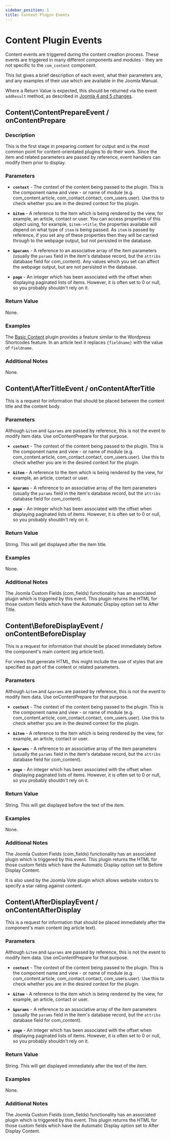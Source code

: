 ```yaml
---
sidebar_position: 1
title: Content Plugin Events
---
```


Content Plugin Events
=====================

Content events are triggered during the content creation process. These events are triggered in many different components and modules - they are not specific to the `com_content` component. 

This list gives a brief description of each event, what their parameters are, and any examples of their use which are available in the Joomla Manual.

Where a Return Value is expected, this should be returned via the event `addResult` method, as described in [Joomla 4 and 5 changes](../joomla-4-and-5-changes.md).

## Content\ContentPrepareEvent / onContentPrepare

### Description

This is the first stage in preparing content for output and is the most common point for content-orientated plugins to do their work. 
Since the item and related parameters are passed by reference, event handlers can modify them prior to display. 

### Parameters

- **`context`** - The context of the content being passed to the plugin. This is the component name and view - or name of module (e.g. com_content.article, com_contact.contact, com_users.user). Use this to check whether you are in the desired context for the plugin.

- **`&item`** - A reference to the item which is being rendered by the view, for example, an article, contact or user. 
You can access properties of this object using, for example, `$item->title`; the properties available will depend on what type of `item` is being passed.
As `item` is passed by reference, if you set any of these properties then they will be carried through to the webpage output, but not persisted in the database.

- **`&params`** - A reference to an associative array of the item parameters (usually the `params` field in the item's database record, but the `attribs` database field for com_content). Any values which you set can affect the webpage output, but are not persisted in the database.

- **`page`** - An integer which has been associated with the offset when displaying paginated lists of items. 
However, it is often set to 0 or null, so you probably shouldn't rely on it.

### Return Value

None.

### Examples

The [Basic Content](../basic-content-plugin.md) plugin provides a feature similar to the Wordpress Shortcodes feature. 
In an article text it replaces `{fieldname}` with the value of `fieldname`.

### Additional Notes

None.

## Content\AfterTitleEvent / onContentAfterTitle

This is a request for information that should be placed between the content title and the content body. 

### Parameters

Although `&item` and `&params` are passed by reference, this is not the event to modify item data. Use onContentPrepare for that purpose. 

- **`context`** - The context of the content being passed to the plugin. This is the component name and view - or name of module (e.g. com_content.article, com_contact.contact, com_users.user). Use this to check whether you are in the desired context for the plugin.

- **`&item`** - A reference to the item which is being rendered by the view, for example, an article, contact or user. 

- **`&params`** - A reference to an associative array of the item parameters (usually the `params` field in the item's database record, but the `attribs` database field for com_content). 

- **`page`** - An integer which has been associated with the offset when displaying paginated lists of items. 
However, it is often set to 0 or null, so you probably shouldn't rely on it.

### Return Value

String. This will get displayed after the item title.

### Examples

None.

### Additional Notes

The Joomla Custom Fields (com_fields) functionality has an associated plugin which is triggered by this event. 
This plugin returns the HTML for those custom fields which have the Automatic Display option set to After Title.

## Content\BeforeDisplayEvent / onContentBeforeDisplay

This is a request for information that should be placed immediately before the component's main content (eg article text). 

For views that generate HTML, this might include the use of styles that are specified as part of the content or related parameters.

### Parameters

Although `&item` and `&params` are passed by reference, this is not the event to modify item data. Use onContentPrepare for that purpose. 

- **`context`** - The context of the content being passed to the plugin. This is the component name and view - or name of module (e.g. com_content.article, com_contact.contact, com_users.user). Use this to check whether you are in the desired context for the plugin.

- **`&item`** - A reference to the item which is being rendered by the view, for example, an article, contact or user. 

- **`&params`** - A reference to an associative array of the item parameters (usually the `params` field in the item's database record, but the `attribs` database field for com_content). 

- **`page`** - An integer which has been associated with the offset when displaying paginated lists of items. 
However, it is often set to 0 or null, so you probably shouldn't rely on it.

### Return Value

String. This will get displayed before the text of the item.

### Examples

None.

### Additional Notes

The Joomla Custom Fields (com_fields) functionality has an associated plugin which is triggered by this event. 
This plugin returns the HTML for those custom fields which have the Automatic Display option set to Before Display Content.

It is also used by the Joomla Vote plugin which allows website visitors to specify a star rating against content.

## Content\AfterDisplayEvent / onContentAfterDisplay

This is a request for information that should be placed immediately after the component's main content (eg article text). 

### Parameters

Although `&item` and `&params` are passed by reference, this is not the event to modify item data. Use onContentPrepare for that purpose. 

- **`context`** - The context of the content being passed to the plugin. This is the component name and view - or name of module (e.g. com_content.article, com_contact.contact, com_users.user). Use this to check whether you are in the desired context for the plugin.

- **`&item`** - A reference to the item which is being rendered by the view, for example, an article, contact or user. 

- **`&params`** - A reference to an associative array of the item parameters (usually the `params` field in the item's database record, but the `attribs` database field for com_content). 

- **`page`** - An integer which has been associated with the offset when displaying paginated lists of items. 
However, it is often set to 0 or null, so you probably shouldn't rely on it.

### Return Value

String. This will get displayed immediately after the text of the item.

### Examples

None.

### Additional Notes

The Joomla Custom Fields (com_fields) functionality has an associated plugin which is triggered by this event. 
This plugin returns the HTML for those custom fields which have the Automatic Display option set to After Display Content.
